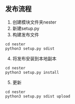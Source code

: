 ## 发布流程
1. 创建模块文件夹nester
2. 新建setup.py
3. 构建发布文件
```
cd nester
python3 setup.py sdist
```
4. 将发布安装到本地副本
```
cd nester
python3 setup.py install
```
5. 更新
```
cd nester
python3 setup.py sdist upload
```